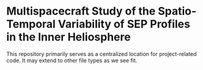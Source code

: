 # Multispacecraft Study of the Spatio-Temporal Variability of SEP Profiles in the Inner Heliosphere

This repository primarily serves as a centralized location for project-related code. It may extend to other file types as we see fit.

